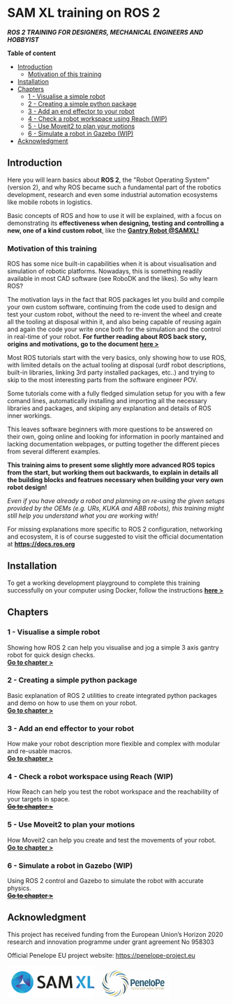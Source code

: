 <!-- omit from toc -->
# SAM XL training on ROS 2
***ROS 2 TRAINING FOR DESIGNERS, MECHANICAL ENGINEERS AND HOBBYIST***

**Table of content**
- [Introduction](#introduction)
  - [Motivation of this training](#motivation-of-this-training)
- [Installation](#installation)
- [Chapters](#chapters)
  - [1 - Visualise a simple robot](#1---visualise-a-simple-robot)
  - [2 - Creating a simple python package](#2---creating-a-simple-python-package)
  - [3 - Add an end effector to your robot](#3---add-an-end-effector-to-your-robot)
  - [4 - Check a robot workspace using Reach (WIP)](#4---check-a-robot-workspace-using-reach-wip)
  - [5 - Use Moveit2 to plan your motions](#5---use-moveit2-to-plan-your-motions)
  - [6 - Simulate a robot in Gazebo (WIP)](#6---simulate-a-robot-in-gazebo-wip)
- [Acknowledgment](#acknowledgment)

## Introduction
Here you will learn basics about **ROS 2**, the "Robot Operating System" (version 2), and why ROS became such a fundamental part of the robotics development, research and even some industrial automation ecosystems like mobile robots in logistics.

Basic concepts of ROS and how to use it will be explained, with a focus on demonstrating its **effectiveness when designing, testing and controlling a new, one of a kind custom robot**, like the **[Gantry Robot @SAMXL!](https://samxl.tudelftcampus.nl)**

### Motivation of this training
ROS has some nice built-in capabilities when it is about visualisation and simulation of robotic platforms. Nowadays, this is something readily available  in most CAD software (see RoboDK and the likes). So why learn ROS?

The motivation lays in the fact that ROS packages let you build and compile your own custom software, continuing from the code used to design and test your custom robot, without the need to re-invent the wheel and create all the tooling at disposal within it, and also being capable of reusing again and again the code your write once both for the simulation and the control in real-time of your robot.
**For further reading about ROS back story, origins and motivations, go to the document [here >](docs/ROS%20back%20story.md)**

Most ROS tutorials start with the very basics, only showing how to use ROS, with limited details on the actual tooling at disposal (urdf robot descriptions, built-in libraries, linking 3rd party installed packages, etc..) and trying to skip to the most interesting parts from the software engineer POV.

Some tutorials come with a fully fledged simulation setup for you with a few comand lines, automatically installing and importing all the necessary libraries and packages, and skiping any explanation and details of ROS inner workings.

This leaves software beginners with more questions to be answered on their own, going online and looking for information in poorly mantained and lacking documentation webpages, or putting together the different pieces from several different examples.

**This training aims to present some slightly more advanced ROS topics from the start, but working them out backwards, to explain in details all the building blocks and featrues necessary when building your very own robot design!**

*Even if you have already a robot and planning on re-using the given setups provided by the OEMs (e.g. URs, KUKA and ABB robots), this training might still help you understand what you are working with!*

For missing explanations more specific to ROS 2 configuration, networking and ecosystem, it is of course suggested to visit the official documentation at **https://docs.ros.org**

## Installation 
To get a working development playground to complete this training successfully on your computer using Docker, follow the instructions **[here >](docs/Installation.md)**

## Chapters
### 1 - Visualise a simple robot
Showing how ROS 2 can help you visualise and jog a simple 3 axis gantry robot for quick design checks.\
**[Go to chapter >](docs/1%20-%20visualise%20robot.md)**

### 2 - Creating a simple python package
Basic explanation of ROS 2 utilities to create integrated python packages and demo on how to use them on your robot.\
**[Go to chapter >](docs/2%20-%20create%20package.md)**

### 3 - Add an end effector to your robot
How make your robot description more flexible and complex with modular and re-usable macros.\
**[Go to chapter >](docs/3%20-%20robot%20end%20effector.md)**

### 4 - Check a robot workspace using Reach (WIP)
How Reach can help you test the robot workspace and the reachability of your targets in space.\
~~**[Go to chapter >]()**~~

### 5 - Use Moveit2 to plan your motions
How Moveit2 can help you create and test the movements of your robot.\
**[Go to chapter >](docs/5%20-%20moveit2%20setup.md)**

### 6 - Simulate a robot in Gazebo (WIP)
Using ROS 2 control and Gazebo to simulate the robot with accurate physics.\
~~**[Go to chapter >]()**~~

## Acknowledgment
This project has received funding from the European Union’s Horizon 2020 research and innovation programme under grant agreement No 958303

Official Penelope EU project website: https://penelope-project.eu

<p float="left">
  <img src="docs/media/samxl-logo-fc.svg" width="200" />
  <img src="docs/media/penelope.png" width="170" /> 
</p>